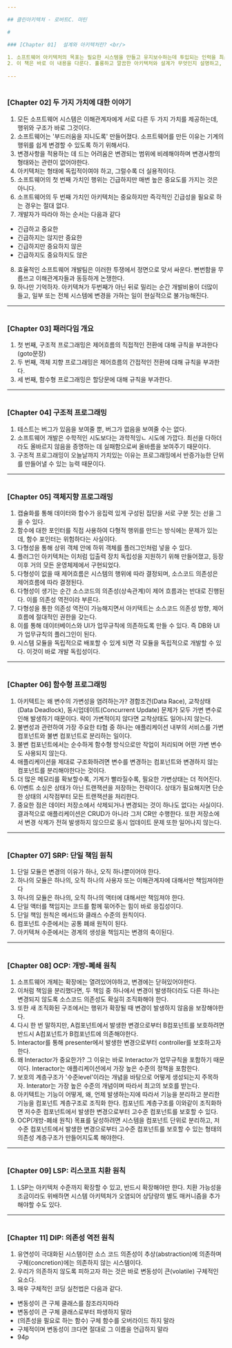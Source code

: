 ```yaml
---

## 클린아키텍쳐 - 로버트C. 마틴

#

### [Chapter 01]  설계와 아키텍처란? <br/>

1. 소프트웨어 아키텍처의 목표는 필요한 시스템을 만들고 유지보수하는데 투입되는 인력을 최소화하는 데 있다.
2. 이 책은 바로 이 내용을 다룬다. 훌륭하고 깔끔한 아키텍처와 설계가 무엇인지 설명하고, 이를 통해 소프트웨어 개발자가 장기간에 걸쳐 수익을 창출하는 시스템을 만들 수 있게 하고자 한다.
 
---
```


#

### [Chapter 02] 두 가지 가치에 대한 이야기 <br/>

1. 모든 소프트웨어 시스템은 이해관계자에게 서로 다른 두 가지 가치를 제공하는데, 행위와 구조가 바로 그것이다.
2. 소프트웨어는 '부드러움을 지니도록' 만들어졌다. 소프트웨어를 만든 이유는 기계의 행위를 쉽게 변경할 수 있도록 하기 위해서다.
3. 변경사항을 적용하는 데 드는 어려움은 변경되는 범위에 비례해야하며 변경사항의 형태와는 관련이 없어야한다.
4. 아키텍처는 형태에 독립적이여야 하고, 그럴수록 더 실용적이다.
5. 소프트웨어의 첫 번째 가치인 행위는 긴급하지만 매번 높은 중요도를 가지는 것은 아니다.
6. 소프트웨어의 두 번째 가치인 아키텍처는 중요하지만 즉각적인 긴급성을 필요로 하는 경우는 절대 없다.
7. 개발자가 따라야 하는 순서는 다음과 같다
- 긴급하고 중요한
- 긴급하지는 않지만 중요한
- 긴급하지만 중요하지 않은
- 긴급하지도 중요하지도 않은
8. 효율적인 소프트웨어 개발팀은 이러한 투쟁에서 정면으로 맞서 싸운다. 뻔번함을 무릅쓰고 이해관계자들과 동등하게 논쟁한다.
9. 하나만 기억하자. 아키텍쳐가 두번째가 아닌 뒤로 밀리는 순간 개발비용이 더많이 들고, 일부 또는 전체 시스템에 변경을 가하는 일이 현실적으로 불가능해진다.

---

#

### [Chapter 03] 패러다임 개요

1. 첫 번째, 구조적 프로그래밍은 제어흐름의 직접적인 전환에 대해 규칙을 부과한다(goto문장)
2. 두 번째, 객체 지향 프로그래밍은 제어흐름의 간접적인 전환에 대해 규칙을 부과한다.
3. 세 번째, 함수형 프로그래밍은 할당문에 대해 규칙을 부과한다.

---

#

### [Chapter 04] 구조적 프로그래밍

1. 테스트는 버그가 있음을 보여줄 뿐, 버그가 없음을 보여줄 수는 없다.
2. 소프트웨어 개발은 수학적인 시도보다는 과학적잉ㄴ 시도에 가깝다. 최선을 다하더라도 올바르지 않음을 증명하는 데 실패함으로써 올바름을 보여주기 때문이다.
3. 구조적 프로그래밍이 오늘날까지 가치있는 이유는 프로그래밍에서 반증가능한 단위를 만들어낼 수 있는 능력 때문이다.

---

#

### [Chapter 05] 객체지향 프로그래밍

1. 캡슐화를 통해 데이터와 함수가 응집력 있게 구성된 집단을 서로 구분 짓는 선을 그을 수 있다.
2. 함수에 대한 포인터를 직접 사용하여 다형적 행위를 만드는 방식에는 문제가 있는데, 함수 포인터는 위험하다는 사실이다.
3. 다형성을 통해 상위 객체 안에 하위 객체를 플러그인처럼 넣을 수 있다.
4. 플러그인 아키텍처는 이처럼 입출력 장치 독립성을 지원하기 위해 만들어졌고, 등장 이후 거의 모든 운영체제에서 구현되었다.
5. 다형성이 없을 때 제어흐름은 시스템의 행위에 따라 결정되며, 소스코드 의존성은 제어흐름에 따라 결졍된다.
6. 다형성이 생기는 순간 소스코드의 의존성(상속관계)이 제어 흐름과는 반대로 진행된다. 이를 의존성 역전이라 부른다.
7. 다형성을 통한 의존성 역전이 가능해지면서 아키텍트는 소스코드 의존성 방향, 제어흐름에 절대적인 권한을 갖는다.
8. 이를 통해 데이터베이스와 UI가 업무규칙에 의존하도록 만들 수 있다. 즉 DB와 UI가 업무규칙의 플러그인이 된다.
9. 시스템 모듈을 독립적으로 배포할 수 있게 되면 각 모듈을 독립적으로 개발할 수 있다. 이것이 바로 개발 독립성이다.

---

#

### [Chapter 06] 함수형 프로그래밍

1. 아키텍트는 왜 변수의 가변성을 염려하는가? 경합조건(Data Race), 교착상태(Data Deadlock), 동시업데이트(Concurrent Update) 문제가 모두 가변 변수로 인해 발생하기 때문이다. 락이 가변적이지 않다면 교착상태도 일어나지 않는다.
2. 불변성과 관련하여 가장 주요한 타협 중 하나는 애플리케이션 내부의 서비스를 가변 컴포넌트와 불변 컴포넌트로 분리하는 일이다.
3. 불변 컴포넌트에서는 순수하게 함수형 방식으로만 작업이 처리되며 어떤 가변 변수도 사용되지 않는다.
4. 애플리케이션을 제대로 구조화하려면 변수를 변경하는 컴포넌트와 변경하지 않는 컴포넌트를 분리해야한다는 것이다.
5. 더 많은 메모리를 확보할수록, 기계가 빨라질수록, 필요한 가변상태는 더 적어진다.
6. 이벤트 소싱은 상태가 아닌 트랜잭션을 저장하는 전략이다. 상태가 필요해지면 단순한 상태의 시작점부터 모든 트랜잭션을 처리한다.
7. 중요한 점은 데이터 저장소에서 삭제되거나 변경되는 것이 하나도 없다는 사실이다. 결과적으로 애플리케이션은 CRUD가 아니라 그저 CR만 수행한다. 또한 저장소에서 변경 삭제가 전혀 발생하지 않으므로 동시 업데이트 문제 또한 일어나지 않는다.

---

# 

### [Chapter 07] SRP: 단일 책임 원칙

1. 단일 모듈은 변경의 이유가 하나, 오직 하나뿐이어야 한다.
2. 하나의 모듈은 하나의, 오직 하나의 사용자 또는 이해관계자에 대해서만 책임져야한다
3. 하나의 모듈은 하나의, 오직 하나의 액터에 대해서만 책임져야 한다.
4. 단일 액터를 책임지는 코드를 함께 묶어주는 힘이 바로 응집성이다.
5. 단일 책임 원칙은 메서드와 클래스 수준의 원칙이다. 
6. 컴포넌트 수준에서는 공통 폐쇄 원칙이 된다.
7. 아키텍쳐 수준에서는 경계의 생성을 책임지는 변경의 축이된다.

---

# 

### [Chapter 08] OCP: 개방-폐쇄 원칙

1. 소프트웨어 개체는 확장에는 열려있어야하고, 변경에는 닫혀있어야한다.
2. 이처럼 책임을 분리했다면, 두 책임 중 하나에서 변경이 발생하더라도 다른 하나는 변경되지 않도록 소스코드 의존성도 확실히 조직화해야 한다.
3. 또한 새 조직화된 구조에서는 행위가 확장될 때 변경이 발생하지 않음을 보장해야한 다.
4. 다시 한 번 말하지만, A컴포넌트에서 발생한 변경으로부터 B컴포넌트를 보호하려면 반드시 A컴포넌트가 B컴포넌트에 의존해야한다.
5. Interactor를 통해 presenter에서 발생한 변경으로부터 controller를 보호하고자 한다.
6. 왜 Interactor가 중요한가? 그 이유는 바로 Interactor가 업무규칙을 포함하기 때문이다. Interactor는 애플리케이션에서 가장 높은 수준의 정책을 포함한다.
7. 보호의 계층구조가 '수준level'이라는 개념을 바탕으로 어떻게 생성되는지 주목하자. Interator는 가장 높은 수준의 개념이며 따라서 최고의 보호를 받는다.
8. 아키텍트는 기능이 어떻게, 왜, 언제 발생하는지에 따라서 기능을 분리하고 분리한 기능을 컴포넌트 계층구조로 조직화 한다. 컴포넌트 계층구조를 이와같이 조직화하면 저수준 컴포넌트에서 발생한 변경으로부터 고수준 컴포넌트를 보호할 수 있다.
9. OCP(개방-폐쇄 원칙) 목표를 달성하려면 시스템을 컴포넌트 단위로 분리하고, 저수준 컴포넌트에서 발생한 변경으로부터 고수준 컴포넌트를 보호할 수 있는 형태의 의존성 계층구조가 만들어지도록 해야한다.

---

#

### [Chapter 09] LSP: 리스코프 치환 원칙

1. LSP는 아키텍처 수준까지 확장할 수 있고, 반드시 확장해야만 한다. 치환 가능성을 조금이라도 위배하면 시스템 아키텍처가 오염되어 상당량의 별도 매커니즘을 추가해야할 수도 있다.

---

#

### [Chapter 11] DIP: 의존성 역전 원칙

1. 유연성이 극대화된 시스템이란 소스 코드 의존성이 추상(abstraction)에 의존하며 구체(concretion)에는 의존하지 않는 시스템이다.
2. 우리가 의존하지 않도록 피하고자 하는 것은 바로 변동성이 큰(volatile) 구체적인 요소다.
3. 매우 구체적인 코딩 실천법은 다음과 같다.
- 변동성이 큰 구체 클래스를 참조라지마라
- 변동성이 큰 구체 클래스로부터 파생하지 말라
- (의존성을 필요로 하는 함수) 구체 함수를 오버라이드 하지 말라
- 구체적이며 변동성이 크다면 절대로 그 이름을 언급하지 말라
- 94p





